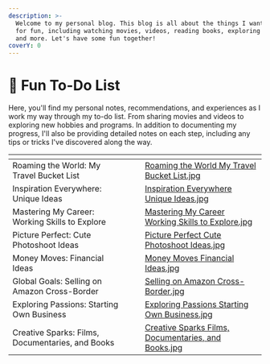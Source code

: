 ```yaml
---
description: >-
  Welcome to my personal blog. This blog is all about the things I want to do
  for fun, including watching movies, videos, reading books, exploring programs,
  and more. Let's have some fun together!
coverY: 0
---
```


# 👾 Fun To-Do List

Here, you'll find my personal notes, recommendations, and experiences as I work my way through my to-do list. From sharing movies and videos to exploring new hobbies and programs. In addition to documenting my progress, I'll also be providing detailed notes on each step, including any tips or tricks I've discovered along the way.



<table data-card-size="large" data-view="cards"><thead><tr><th></th><th></th><th></th><th data-hidden data-card-cover data-type="files"></th></tr></thead><tbody><tr><td>Roaming the World: My Travel Bucket List</td><td></td><td></td><td><a href=".gitbook/assets/Roaming the World My Travel Bucket List.jpg">Roaming the World My Travel Bucket List.jpg</a></td></tr><tr><td>Inspiration Everywhere: Unique Ideas</td><td></td><td></td><td><a href=".gitbook/assets/Inspiration Everywhere Unique Ideas.jpg">Inspiration Everywhere Unique Ideas.jpg</a></td></tr><tr><td>Mastering My Career: Working Skills to Explore</td><td></td><td></td><td><a href=".gitbook/assets/Mastering My Career Working Skills to Explore.jpg">Mastering My Career Working Skills to Explore.jpg</a></td></tr><tr><td>Picture Perfect: Cute Photoshoot Ideas</td><td></td><td></td><td><a href=".gitbook/assets/Picture Perfect Cute Photoshoot Ideas.jpg">Picture Perfect Cute Photoshoot Ideas.jpg</a></td></tr><tr><td>Money Moves: Financial Ideas</td><td></td><td></td><td><a href=".gitbook/assets/Money Moves Financial Ideas.jpg">Money Moves Financial Ideas.jpg</a></td></tr><tr><td>Global Goals: Selling on Amazon Cross-Border</td><td></td><td></td><td><a href=".gitbook/assets/Selling on Amazon Cross-Border.jpg">Selling on Amazon Cross-Border.jpg</a></td></tr><tr><td>Exploring Passions: Starting Own Business</td><td></td><td></td><td><a href=".gitbook/assets/Exploring Passions Starting Own Business.jpg">Exploring Passions Starting Own Business.jpg</a></td></tr><tr><td>Creative Sparks: Films, Documentaries, and Books</td><td></td><td></td><td><a href=".gitbook/assets/Creative Sparks Films, Documentaries, and Books.jpg">Creative Sparks Films, Documentaries, and Books.jpg</a></td></tr></tbody></table>









